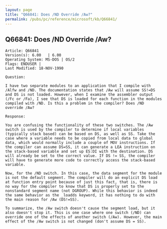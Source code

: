 ```yaml
---
layout: page
title: "Q66841: Does /ND Override /Aw?"
permalink: /pubs/pc/reference/microsoft/kb/Q66841/
---
```


## Q66841: Does /ND Override /Aw?

	Article: Q66841
	Version(s): 6.00   | 6.00
	Operating System: MS-DOS | OS/2
	Flags: ENDUSER |
	Last Modified: 18-NOV-1990
	
	Question:
	
	I have two separate modules to an application that I compile with
	/Alfw and /ND. The documentation states that /Aw will assume SS!=DS
	and DS is not loaded. However, when I examine the assembler output
	(/Fc or /Fa), I see that DS is loaded for each function in the modules
	compiled with /ND. Is this a problem in the compiler? Does /ND
	override /Aw?
	
	Response:
	
	You are confusing the functionality of these two switches. The /Aw
	switch is used by the compiler to determine if local variables
	(typically stack based) can be based on DS, as well as SS. Take the
	case where a variable needs to be copied from local data to global
	data, which would normally include a couple of MOV instructions. If
	the compiler can assume DS=SS, it can generate a LEA instruction on
	the stack-based variable and set up ES:DI with the destination. DS
	will already be set to the correct value. If DS != SS, the compiler
	will have to generate more code to correctly access the stack-based
	variable.
	
	Now, for the /ND switch. In this case, the data segment for the module
	is not the default segment. The compiler will do an explicit DS load
	at function entry point because of just this fact, that is, there is
	no way for the compiler to know that DS is properly set to the
	nonstandard segment name (not DGROUP). While this behavior is indeed
	the same behavior as the _loadds keyword, it has nothing to do with
	the main reason for /Aw (DS!=SS).
	
	To summarize, the /Aw switch doesn't cause the segment load, but it
	also doesn't stop it. This is one case where one switch (/ND) can
	override one of the effects of another switch (/Aw). However, the main
	effect of the /Aw switch is not changed (don't assume DS = SS).

